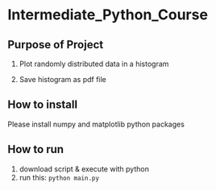 # Intermediate_Python_Course

## Purpose of Project
1. Plot randomly distributed data in a histogram

2. Save histogram as pdf file

## How to install
Please install numpy and matplotlib python packages

## How to run
1. download script & execute with python
2. run this:
`python main.py`